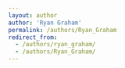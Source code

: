 ```yaml
---
layout: author
author: 'Ryan Graham'
permalink: /authors/Ryan_Graham
redirect_from:
  - /authors/ryan_graham/
  - /authors/Ryan_Graham/
---
```


